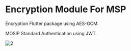 # Encryption Module For MSP

Encryption Flutter package using AES-GCM.

MOSIP Standard Authentication using JWT.

![2](https://user-images.githubusercontent.com/108213674/218018093-8a00e24b-a76c-4ff6-87df-bec50c260ef9.png)
